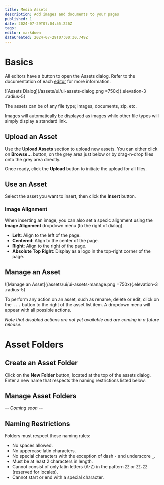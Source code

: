 ```yaml
---
title: Media Assets
description: Add images and documents to your pages
published: 1
date: 2024-07-29T07:04:55.226Z
tags: 
editor: markdown
dateCreated: 2024-07-29T07:00:30.749Z
---
```


# Basics

All editors have a button to open the Assets dialog. Refer to the documentation of each [editor](/editors) for more information.

![Assets Dialog](/assets/ui/ui-assets-dialog.png =750x){.elevation-3 .radius-5}

The assets can be of any file type; images, documents, zip, etc.

Images will automatically be displayed as images while other file types will simply display a standard link.

## Upload an Asset

Use the **Upload Assets** section to upload new assets. You can either click on **Browse...** button, on the grey area just below or by drag-n-drop files onto the grey area directly.

Once ready, click the **Upload** button to initiate the upload for all files.

## Use an Asset

Select the asset you want to insert, then click the **Insert** button.

### Image Alignment

When inserting an image, you can also set a specic alignment using the **Image Alignment** dropdown menu (to the right of dialog).

- **Left**: Align to the left of the page.
- **Centered**: Align to the center of the page.
- **Right**: Align to the right of the page.
- **Absolute Top Right**: Display as a logo in the top-right corner of the page.

## Manage an Asset

![Manage an Asset](/assets/ui/ui-assets-manage.png =750x){.elevation-3 .radius-5}

To perform any action on an asset, such as rename, delete or edit, click on the <kbd>...</kbd> button to the right of the asset list item. A dropdown menu will appear with all possible actions.

*Note that disabled actions are not yet available and are coming in a future release.*

# Asset Folders

## Create an Asset Folder

Click on the **New Folder** button, located at the top of the assets dialog. Enter a new name that respects the naming restrictions listed below.

## Manage Asset Folders

*-- Coming soon --*

## Naming Restrictions

Folders must respect these naming rules:

- No spaces allowed.
- No uppercase latin characters.
- No special characters with the exception of dash `-` and underscore `_`.
- Must be at least 2 characters in length.
- Cannot consist of only latin letters (A-Z) in the pattern `ZZ` or `ZZ-ZZ` (reserved for locales).
- Cannot start or end with a special character.